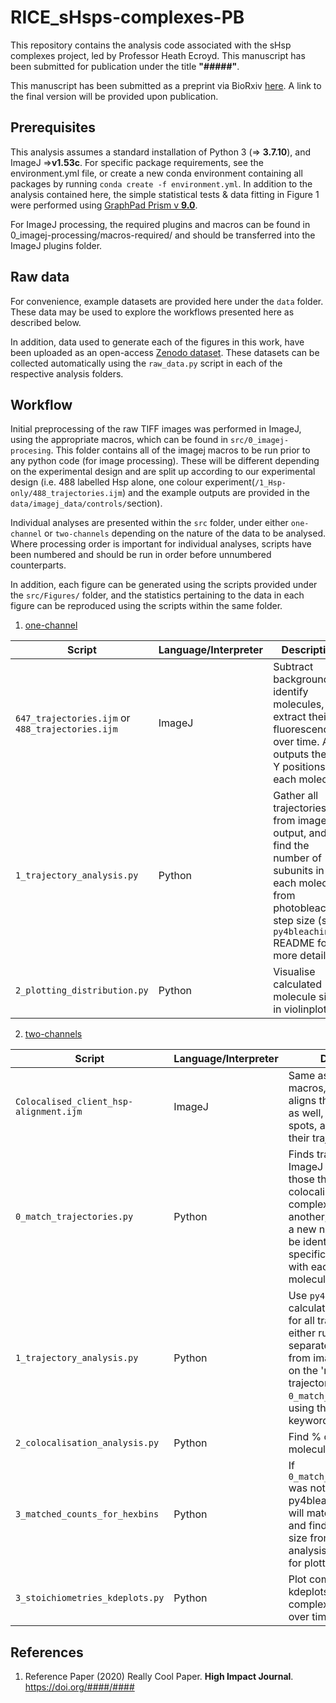 
# RICE_sHsps-complexes-PB

This repository contains the analysis code associated with the sHsp complexes project, led by Professor Heath Ecroyd. This manuscript has been submitted for publication under the title **"#####"**.

This manuscript has been submitted as a preprint via BioRxiv [here](biorxiv/link). A link to the final version will be provided upon publication.

## Prerequisites

This analysis assumes a standard installation of Python 3 (=> **3.7.10**), and ImageJ =>**v1.53c**. For specific package requirements, see the environment.yml file, or  create a new conda environment containing all packages by running ```conda create -f environment.yml```. In addition to the analysis contained here, the simple statistical tests & data fitting in Figure 1 were performed using [GraphPad Prism v **9.0**](https://www.graphpad.com/scientific-software/prism/).

For ImageJ processing, the required plugins and macros can be found in 0_imagej-processing/macros-required/ and should be transferred into the ImageJ plugins folder.

## Raw data

For convenience, example datasets are provided here under the ```data``` folder. These data may be used to explore the workflows presented here as described below.

In addition, data used to generate each of the figures in this work, have been uploaded as an open-access [Zenodo dataset](https://doi.org/###/zenodo.###). These datasets can be collected automatically using the ```raw_data.py``` script in each of the respective analysis folders.

## Workflow

Initial preprocessing of the raw TIFF images was performed in ImageJ, using the appropriate macros, which can be found in ```src/0_imagej-procesing```. This folder contains all of the imagej macros to be run prior to any python code (for image processing). These will be different depending on the experimental design and are split up according to our experimental design (i.e. 488 labelled Hsp alone, one colour experiment(```/1_Hsp-only/488_trajectories.ijm```) and the example outputs are provided in the ```data/imagej_data/controls/```section). 

Individual analyses are presented within the ```src``` folder, under either ```one-channel``` or ```two-channels``` depending on the nature of the data to be analysed. Where processing order is important for individual analyses, scripts have been numbered and should be run in order before unnumbered counterparts.

In addition, each figure can be generated using the scripts provided under the ```src/Figures/``` folder, and the statistics pertaining to the data in each figure can be reproduced using the scripts within the same folder.

1. [one-channel](src/one-channel)

| Script      | Language/Interpreter | Description   |
|-------------|----------------------|---------------|
| ```647_trajectories.ijm``` or ```488_trajectories.ijm``` | ImageJ        | Subtract background, identify molecules, and extract their fluorescence over time. Also outputs the X & Y positions of each molecule. |
| ```1_trajectory_analysis.py``` | Python               | Gather all trajectories from imageJ output, and find the number of subunits in each molecule from photobleaching step size (see ```py4bleaching``` README for more details) |
| ```2_plotting_distribution.py``` |Python |  Visualise calculated molecule sizes in violinplots|



2. [two-channels](src/two-channels)

| Script      | Language/Interpreter | Description   |
|-------------|----------------------|---------------|
| ```Colocalised_client_hsp-alignment.ijm ```| ImageJ        | Same as ```1_Controls``` macros, but this macro aligns the two channels as well, finds colocalised spots, and then extracts their trajectory over time.  |
| ```0_match_trajectories.py``` | Python               | Finds trajectories from ImageJ and matches those that are colocalised (within complexes) to one another, assigning them a new name so they can be identified as being specifically in complex with each other prior to molecule size analysis |
|```1_trajectory_analysis.py```|Python|Use ```py4bleaching``` to calculate molecule size for all trajectories. Can either run this on the separate files as output from imageJ, or can run on the 'matched trajectories' file from ```0_match_trajectories.py```, using the 'matched' keyword|
|```2_colocalisation_analysis.py```|Python|Find % of client molecules in complexes|
|```3_matched_counts_for_hexbins```|Python|If ```0_match_trajectories.py``` was not run prior to py4bleaching, this script will match trajectories and find their molecule size from the step size analysis, then save them for plotting|
|```3_stoichiometries_kdeplots.py```|Python|Plot complexes as kdeplots to visualise complex size distribution over time|


## References

[1]: my/really/cool/link

1. Reference Paper (2020) Really Cool Paper. **High Impact Journal**. https://doi.org/####/####
